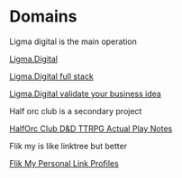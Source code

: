 # Domains

Ligma digital is the main operation

[Ligma.Digital](https://ligma.digital)

[Ligma.Digital full stack](https://ligma.digital/fullstack)

[Ligma.Digital validate your business idea](https://ligma.digital/validation)



Half orc club is a secondary project

[HalfOrc Club D&D TTRPG Actual Play Notes](https://halforc.club)

Flik my is like linktree but better

[Flik My Personal Link Profiles](https://flik.my)
